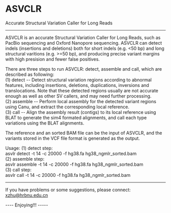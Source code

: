 # ASVCLR
Accurate Structural Variation Caller for Long Reads

------------------------------------------------------------------------------
ASVCLR is an accurate Structural Variation Caller for Long Reads, such as PacBio sequencing and Oxford Nanopore sequencing. ASVCLR can detect indels (insertions and deletions) both for short indels (e.g. <50 bp) and long structural varitions (e.g. >=50 bp), and producing precise variant margins with high presision and fewer false positives.  

There are three steps to run ASVCLR: detect, assemble and call, which are described as following:  
    (1) detect -- Detect structural variation regions according to abnormal features, including insertions, deletions, duplications, inversions and translocations. Note that these detected regions usually are not accurate enough as well as other SV callers, and may need further processing.  
    (2) assemble -- Perform local assembly for the detected variant regions using Canu, and extract the corresponding local reference.  
    (3) call -- Align the assembly result (contigs) to its local reference using BLAT to generate the sim4 formated alignments, and call each type variations using the BLAT alignments.  


The reference and an sorted BAM file can be the input of ASVCLR, and the variants stored in the VCF file format is generated as the output.  

Usage: 
    (1) detect step:  
        asvlr detect -t 14 -c 20000 -f hg38.fa hg38_ngmlr_sorted.bam  
    (2) assemble step:  
        asvlr assemble -t 14 -c 20000 -f hg38.fa hg38_ngmlr_sorted.bam  
    (3) call step:  
        asvlr call -t 14 -c 20000 -f hg38.fa hg38_ngmlr_sorted.bam  

------------------------------------------------------------------------------
If you have problems or some suggestions, please connect: xzhu@hrbnu.edu.cn  

---- Enjoying!!! -----

